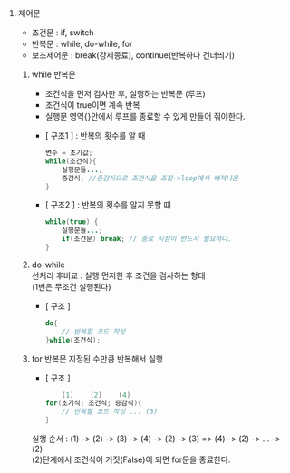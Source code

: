 1. 제어문
	- 조건문		: if, switch  
	- 반복문		: while, do-while, for  
	- 보조제어문	: break(강제종료), continue(반복하다 건너띄기)  
	
	1) while 반복문
		- 조건식을 먼저 검사한 후, 실행하는 반복문 (루프)
		- 조건식이 true이면 계속 반복
		- 실행문 영역{}안에서 루프를 종료할 수 있게 만들어 줘야한다.
	
		* [ 구조1 ] : 반복의 횟수를 알 때  
			```java
			변수 = 초기값;
			while(조건식){
				실행문들...;
				증감식; //증감식으로 조건식을 조절->loop에서 빠져나옴
			}
			```  
    
		* [ 구조2 ] : 반복의 횟수를 알지 못할 떄  
			```java
			while(true) {
				실행문들...;
				if(조건문) break; // 종료 시점이 반드시 필요하다.
			}
			```
    
	2) do-while  
		선처리 후비교 :  실행 먼저한 후 조건을 검사하는 형태  
		(1번은 무조건 실행된다)
	
		* [ 구조 ]  
			```java
			do{
				// 반복할 코드 작성
			}while(조건식);
			```
	3) for 반복문
		지정된 수만큼 반복해서 실행
		
		* [ 구조 ]
			```java  
			    (1)    (2)    (4)  
			for(초기식; 조건식; 증감식){
				// 반복할 코드 작성 ... (3) 
			}
			```  
		실행 순서 : (1) -> (2) -> (3) -> (4) -> (2) -> (3) => (4) -> (2) -> ... -> (2)  
		(2)단계에서 조건식이 거짓(False)이 되면 for문을 종료한다.
